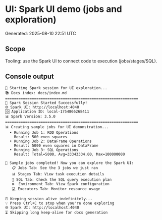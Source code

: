 # UI: Spark UI demo (jobs and exploration)

Generated: 2025-08-10 22:51 UTC

## Scope

Tooling: use the Spark UI to connect code to execution (jobs/stages/SQL).

## Console output

```text
🚀 Starting Spark session for UI exploration...
📚 Docs index: docs/index.md
============================================================
🎉 Spark Session Started Successfully!
🌐 Spark UI: http://localhost:4040
🆔 Application ID: local-1754866268411
📊 Spark Version: 3.5.0
============================================================
📊 Creating sample jobs for UI demonstration...
  • Running Job 1: RDD Operations
    Result: 500 even squares
  • Running Job 2: DataFrame Operations
    Result: 5000 even squares in DataFrame
  • Running Job 3: SQL Operations
    Result: Total=5000, Avg=33343334.00, Max=100000000

🎯 Sample jobs completed! Now you can explore the Spark UI:
   📋 Jobs Tab: See the 3 jobs we just ran
   📊 Stages Tab: View task execution details
   🔧 SQL Tab: Check the SQL query execution plan
   ⚙️  Environment Tab: View Spark configuration
   💻 Executors Tab: Monitor resource usage

⏰ Keeping session alive indefinitely...
💡 Press Ctrl+C to stop when you're done exploring
🌐 Spark UI: http://localhost:4040
⏳ Skipping long keep-alive for docs generation
```
